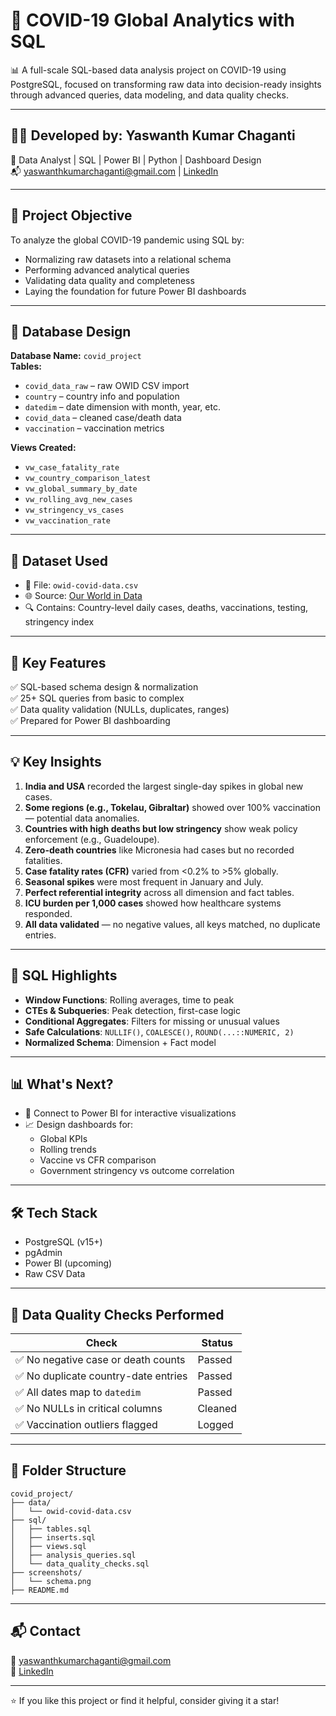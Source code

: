 # 🦠 COVID-19 Global Analytics with SQL

📊 A full-scale SQL-based data analysis project on COVID-19 using PostgreSQL, focused on transforming raw data into decision-ready insights through advanced queries, data modeling, and data quality checks.

---

## 👨‍💻 Developed by: **Yaswanth Kumar Chaganti**

🎯 Data Analyst | SQL | Power BI | Python | Dashboard Design  
📬 yaswanthkumarchaganti@gmail.com | [LinkedIn](https://www.linkedin.com/in/yaswanth-kumar-chaganti)

---

## 🧠 Project Objective

To analyze the global COVID-19 pandemic using SQL by:
- Normalizing raw datasets into a relational schema
- Performing advanced analytical queries
- Validating data quality and completeness
- Laying the foundation for future Power BI dashboards

---

## 📁 Database Design

**Database Name:** `covid_project`  
**Tables:**
- `covid_data_raw` – raw OWID CSV import
- `country` – country info and population
- `datedim` – date dimension with month, year, etc.
- `covid_data` – cleaned case/death data
- `vaccination` – vaccination metrics

**Views Created:**
- `vw_case_fatality_rate`
- `vw_country_comparison_latest`
- `vw_global_summary_by_date`
- `vw_rolling_avg_new_cases`
- `vw_stringency_vs_cases`
- `vw_vaccination_rate`

---

## 🧾 Dataset Used

- 📄 File: `owid-covid-data.csv`
- 🌐 Source: [Our World in Data](https://ourworldindata.org/covid-data)
- 🔍 Contains: Country-level daily cases, deaths, vaccinations, testing, stringency index

---

## 🧩 Key Features

✅ SQL-based schema design & normalization  
✅ 25+ SQL queries from basic to complex  
✅ Data quality validation (NULLs, duplicates, ranges)  
✅ Prepared for Power BI dashboarding  

---

## 💡 Key Insights

1. **India and USA** recorded the largest single-day spikes in global new cases.
2. **Some regions (e.g., Tokelau, Gibraltar)** showed over 100% vaccination — potential data anomalies.
3. **Countries with high deaths but low stringency** show weak policy enforcement (e.g., Guadeloupe).
4. **Zero-death countries** like Micronesia had cases but no recorded fatalities.
5. **Case fatality rates (CFR)** varied from <0.2% to >5% globally.
6. **Seasonal spikes** were most frequent in January and July.
7. **Perfect referential integrity** across all dimension and fact tables.
8. **ICU burden per 1,000 cases** showed how healthcare systems responded.
9. **All data validated** — no negative values, all keys matched, no duplicate entries.

---

## 🔎 SQL Highlights

- **Window Functions**: Rolling averages, time to peak
- **CTEs & Subqueries**: Peak detection, first-case logic
- **Conditional Aggregates**: Filters for missing or unusual values
- **Safe Calculations**: `NULLIF()`, `COALESCE()`, `ROUND(...::NUMERIC, 2)`
- **Normalized Schema**: Dimension + Fact model

---

## 📊 What's Next?

- 🔄 Connect to Power BI for interactive visualizations
- 📈 Design dashboards for:
  - Global KPIs
  - Rolling trends
  - Vaccine vs CFR comparison
  - Government stringency vs outcome correlation

---

## 🛠 Tech Stack

- PostgreSQL (v15+)
- pgAdmin
- Power BI (upcoming)
- Raw CSV Data

---

## 🧪 Data Quality Checks Performed

| Check | Status |
|-------|--------|
| ✅ No negative case or death counts | Passed |
| ✅ No duplicate country-date entries | Passed |
| ✅ All dates map to `datedim` | Passed |
| ✅ No NULLs in critical columns | Cleaned |
| ✅ Vaccination outliers flagged | Logged |

---

## 📂 Folder Structure

```
covid_project/
├── data/
│   └── owid-covid-data.csv
├── sql/
│   ├── tables.sql
│   ├── inserts.sql
│   ├── views.sql
│   ├── analysis_queries.sql
│   └── data_quality_checks.sql
├── screenshots/
│   └── schema.png
├── README.md
```

---

## 📬 Contact

📧 yaswanthkumarchaganti@gmail.com  
🔗 [LinkedIn](https://www.linkedin.com/in/yaswanth-kumar-chaganti)

---

⭐ If you like this project or find it helpful, consider giving it a star!